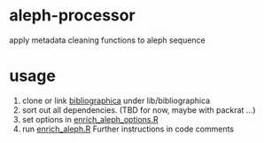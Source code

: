 # aleph-processor
apply metadata cleaning functions to aleph sequence

# usage
1. clone or link [bibliographica](https://github.com/rOpenGov/bibliographica) under lib/bibliographica
2. sort out all dependencies. (TBD for now, maybe with packrat ...)
3. set options in [enrich_aleph_options.R](https://github.com/COMHIS/aleph-processor/blob/master/enrich_aleph_options.R)
4. run [enrich_aleph.R](https://github.com/COMHIS/aleph-processor/blob/master/enrich_aleph.R) Further instructions in code comments
